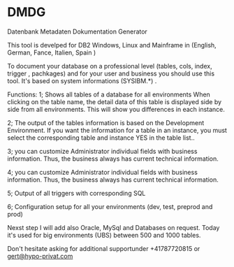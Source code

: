 # DMDG
Datenbank Metadaten Dokumentation Generator

This tool is develped for DB2 Windows, Linux and Mainframe in (English, German, Fance, Italien, Spain )


To document your database on a professional level (tables, cols, index, trigger , pachkages) and for your user and business you should use this tool. It's based on system informations (SYSIBM.*) . 

Functions:
1; Shows all tables of a database for all environments
When clicking on the table name, the detail data of this table is displayed side by side from all environments. This will show you differences in each instance.

2; The output of the tables information is based on the Development Environment. If you want the information for a table in an instance, you must select the corresponding table and instance YES in the table list..

3; you can customize Administrator individual fields with business information. Thus, the business always has current technical information.

4; you can customize Administrator individual fields with business information. Thus, the business always has current technical information.

5; Output of all triggers with corresponding SQL

6; Configuration setup for all your environments (dev, test, preprod and prod)


Nexst step I will add also Oracle, MySql and Databases on request.
Today it's used for big environments (UBS) between 500 and 1000 tables.

Don't hesitate asking for additional supportunder +41787720815 or gert@hypo-privat.com 

